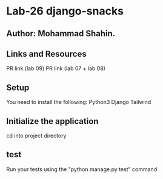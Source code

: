 # Lab-26 django-snacks

## Author: Mohammad Shahin.

## Links and Resources
PR link (lab 09)
PR link (lab 07 + lab 08)

## Setup
You need to install the following:
 Python3 
 Django
 Tailwind 

## Initialize the application
cd into project directory
## test 
Run your tests using the "python manage.py test" command